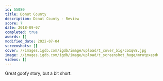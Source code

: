 ```yaml
---
id: 55080
title: Donut County
description: Donut County - Review
score: 7
date: 2018-09-07
completed: true
awards: []
modified_date: 2022-07-04
screenshots: []
cover: //images.igdb.com/igdb/image/upload/t_cover_big/co1qv8.jpg
image: //images.igdb.com/igdb/image/upload/t_screenshot_huge/mrutpxesdu9k7soeivx6.jpg
videos: []
---
```

Great goofy story, but a bit short.